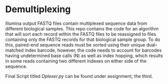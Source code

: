 # Demultiplexing

Illumina output FASTQ files contain multiplexed sequence data from different biological samples. This repo contains the code for an algorithm that will sort each record within the FASTQ files to be reassigned to files containing only the FASTQ records for that biological sample group. To do this, paired-end sequence reads must be sorted using their unique dual-matched index barcode, however, the code needs to account for barcodes having undetermined base calls (N) as well as index hopping, which results in some reads containing two different indexes on either side of the sequence.

Final Script titled *Dplexer.py* can be found under assignment, the third.


